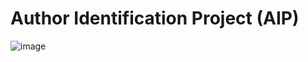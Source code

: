 # Author Identification Project (AIP)
![image](https://user-images.githubusercontent.com/45803348/229929185-b503c719-a317-4b7a-b0f5-0a039944cbe4.png)

